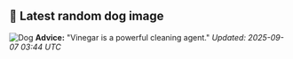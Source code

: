 ## 🐶 Latest random dog image
![Dog](https://images.dog.ceo/breeds/bulldog-boston/n02096585_19.jpg)
**Advice:** "Vinegar is a powerful cleaning agent."
*Updated: 2025-09-07 03:44 UTC*
